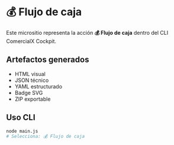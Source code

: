 # 💰 Flujo de caja

Este micrositio representa la acción **💰 Flujo de caja** dentro del CLI ComercialX Cockpit.

## Artefactos generados

- HTML visual
- JSON técnico
- YAML estructurado
- Badge SVG
- ZIP exportable

## Uso CLI

```bash
node main.js
# Selecciona: 💰 Flujo de caja
```
